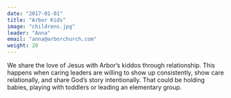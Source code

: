 ```yaml
---
date: "2017-01-01"
title: "Arbor Kids"
image: "childrens.jpg"
leader: "Anna"
email: "anna@arborchurch.com"
weight: 20
---
```


We share the love of Jesus with Arbor’s kiddos through relationship. This happens when caring leaders are willing to show up consistently, show care relationally, and share God’s story intentionally. That could be holding babies, playing with toddlers or leading an elementary group. 


